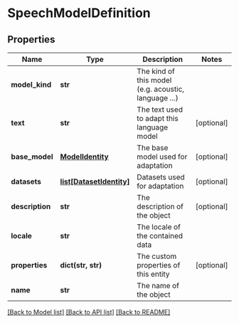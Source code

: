 # SpeechModelDefinition

## Properties
Name | Type | Description | Notes
------------ | ------------- | ------------- | -------------
**model_kind** | **str** | The kind of this model (e.g. acoustic, language ...) | 
**text** | **str** | The text used to adapt this language model | [optional] 
**base_model** | [**ModelIdentity**](ModelIdentity.md) | The base model used for adaptation | [optional] 
**datasets** | [**list[DatasetIdentity]**](DatasetIdentity.md) | Datasets used for adaptation | [optional] 
**description** | **str** | The description of the object | [optional] 
**locale** | **str** | The locale of the contained data | 
**properties** | **dict(str, str)** | The custom properties of this entity | [optional] 
**name** | **str** | The name of the object | 

[[Back to Model list]](../README.md#documentation-for-models) [[Back to API list]](../README.md#documentation-for-api-endpoints) [[Back to README]](../README.md)


